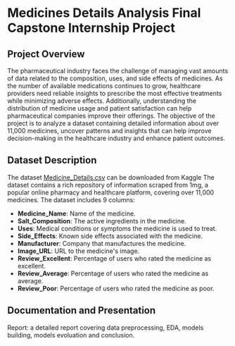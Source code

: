 # Medicines Details Analysis Final Capstone Internship Project

## Project Overview
The pharmaceutical industry faces the challenge of managing vast amounts of data related to the composition, uses, and side effects of medicines. As the number of available medications continues to grow, healthcare providers need reliable insights to prescribe the most effective treatments while minimizing adverse effects. Additionally, understanding the distribution of medicine usage and patient satisfaction can help pharmaceutical companies improve their offerings. 
The objective of the project is to analyze a dataset containing detailed information about over 11,000 medicines, uncover patterns and insights that can help improve decision-making in the healthcare industry and enhance patient outcomes. 

## Dataset Description
The dataset [Medicine_Details.csv](https://www.kaggle.com/datasets/singhnavjot2062001/11000-medicine-details) can be downloaded from Kaggle
The dataset contains a rich repository of information scraped from 1mg, a popular online pharmacy and healthcare platform, covering over 11,000 medicines.
The dataset includes 9 columns:
- **Medicine_Name**: Name of the medicine.
- **Salt_Composition**: The active ingredients in the medicine.
- **Uses**: Medical conditions or symptoms the medicine is used to treat.
- **Side_Effects**: Known side effects associated with the medicine.
- **Manufacturer**: Company that manufactures the medicine.
- **Image_URL**: URL to the medicine's image.
- **Review_Excellent**: Percentage of users who rated the medicine as excellent.
- **Review_Average**: Percentage of users who rated the medicine as average.
- **Review_Poor**: Percentage of users who rated the medicine as poor.

## Documentation and Presentation
Report: a detailed report covering data preprocessing, EDA, models building, models evoluation and conclusion.
